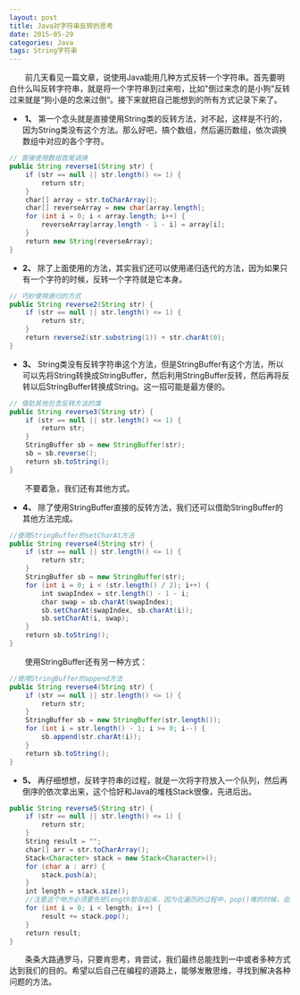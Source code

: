 ```yaml
---
layout: post
title: Java对字符串反转的思考
date: 2015-05-29
categories: Java
tags: String字符串
---
```


&ensp;&ensp;&ensp;&ensp;前几天看见一篇文章，说使用Java能用几种方式反转一个字符串。首先要明白什么叫反转字符串，就是将一个字符串到过来啦，比如"倒过来念的是小狗"反转过来就是”狗小是的念来过倒“。接下来就把自己能想到的所有方式记录下来了。

-  **1、** 第一个念头就是直接使用String类的反转方法，对不起，这样是不行的，因为String类没有这个方法。那么好吧，搞个数组，然后遍历数组，依次调换数组中对应的各个字符。

```java
// 直接使用数组首尾调换
public String reverse1(String str) {
    if (str == null || str.length() <= 1) {
        return str;
    }
    char[] array = str.toCharArray();
    char[] reverseArray = new char[array.length];
    for (int i = 0; i < array.length; i++) {
        reverseArray[array.length - 1 - i] = array[i];
    }
    return new String(reverseArray);
}
```

- **2、** 除了上面使用的方法，其实我们还可以使用递归迭代的方法，因为如果只有一个字符的时候，反转一个字符就是它本身。

```java
// 巧妙使用递归的方式
public String reverse2(String str) {
    if (str == null || str.length() <= 1) {
        return str;
    }
    return reverse2(str.substring(1)) + str.charAt(0);
}
```

- **3、** String类没有反转字符串这个方法，但是StringBuffer有这个方法，所以可以先将String转换成StringBuffer，然后利用StringBuffer反转，然后再将反转以后StringBuffer转换成String。这一招可能是最方便的。

```java
// 借助其他包含反转方法的类
public String reverse3(String str) {
    if (str == null || str.length() <= 1) {
        return str;
    }
    StringBuffer sb = new StringBuffer(str);
    sb = sb.reverse();
    return sb.toString();
}
```

&ensp;&ensp;&ensp;&ensp;不要着急，我们还有其他方式。

- **4、** 除了使用StringBuffer直接的反转方法，我们还可以借助StringBuffer的其他方法完成。

```java
//使用StringBuffer的setCharAt方法
public String reverse4(String str) {
    if (str == null || str.length() <= 1) {
        return str;
    }
    StringBuffer sb = new StringBuffer(str);
    for (int i = 0; i < (str.length() / 2); i++) {
        int swapIndex = str.length() - 1 - i;
        char swap = sb.charAt(swapIndex);
        sb.setCharAt(swapIndex, sb.charAt(i));
        sb.setCharAt(i, swap);
    }
    return sb.toString();
}
```

&ensp;&ensp;&ensp;&ensp;使用StringBuffer还有另一种方式：

```java
//使用StringBuffer的append方法
public String reverse4(String str) {
    if (str == null || str.length() <= 1) {
        return str;
    }
    StringBuffer sb = new StringBuffer(str.length());
    for (int i = str.length() - 1; i >= 0; i--) {
        sb.append(str.charAt(i));
    }
    return sb.toString();
}
```

- **5、** 再仔细想想，反转字符串的过程，就是一次将字符放入一个队列，然后再倒序的依次拿出来，这个恰好和Java的堆栈Stack很像，先进后出。

```java
public String reverse5(String str) {
    if (str == null || str.length() <= 1) {
        return str;
    }
    String result = "";
    char[] arr = str.toCharArray();
    Stack<Character> stack = new Stack<Character>();
    for (char a : arr) {
        stack.push(a);
    }
    int length = stack.size();
    //注意这个地方必须要先把length暂存起来，因为在遍历的过程中，pop()堆的时候，会改变堆的大小。
    for (int i = 0; i < length; i++) {
        result += stack.pop();
    }
    return result;
}
```

&ensp;&ensp;&ensp;&ensp;条条大路通罗马，只要肯思考，肯尝试，我们最终总能找到一中或者多种方式达到我们的目的。希望以后自己在编程的道路上，能够发散思维，寻找到解决各种问题的方法。
